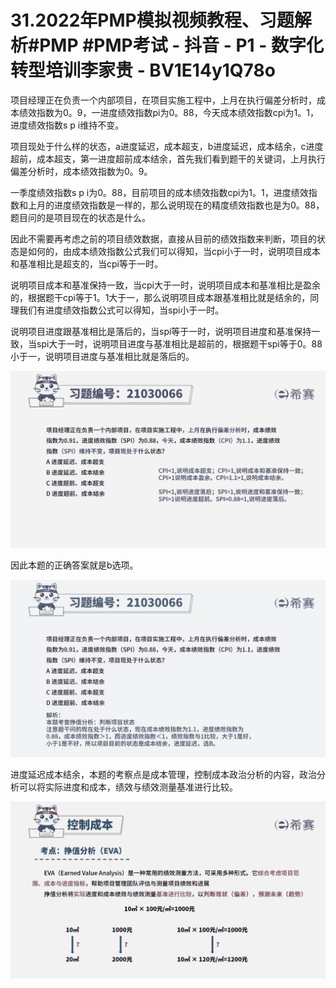 # 31.2022年PMP模拟视频教程、习题解析#PMP  #PMP考试  - 抖音 - P1 - 数字化转型培训李家贵 - BV1E14y1Q78o

项目经理正在负责一个内部项目，在项目实施工程中，上月在执行偏差分析时，成本绩效指数为0。9，一进度绩效指数pi为0。88，今天成本绩效指数cpi为1。1，进度绩效指数s p i维持不变。

项目现处于什么样的状态，a进度延迟，成本超支，b进度延迟，成本结余，c进度超前，成本超支，第一进度超前成本结余，首先我们看到题干的关键词，上月执行偏差分析时，成本绩效指数为0。9。

一季度绩效指数s p i为0。88，目前项目的成本绩效指数cpi为1。1，进度绩效指数和上月的进度绩效指数是一样的，那么说明现在的精度绩效指数也是为0。88，题目问的是项目现在的状态是什么。

因此不需要再考虑之前的项目绩效数据，直接从目前的绩效指数来判断，项目的状态是如何的，由成本绩效指数公式我们可以得知，当cpi小于一时，说明项目成本和基准相比是超支的，当cpi等于一时。

说明项目成本和基准保持一致，当cpi大于一时，说明项目成本和基准相比是盈余的，根据题干cpi等于1。1大于一，那么说明项目成本跟基准相比就是结余的，同理我们有进度绩效指数公式可以得知，当spi小于一时。

说明项目进度跟基准相比是落后的，当spi等于一时，说明项目进度和基准保持一致，当spi大于一时，说明项目进度与基准相比是超前的，根据题干spi等于0。88小于一，说明项目进度与基准相比就是落后的。



![](img/9e0de09252574bc980030050d47040f8_1.png)

因此本题的正确答案就是b选项。

![](img/9e0de09252574bc980030050d47040f8_3.png)

进度延迟成本结余，本题的考察点是成本管理，控制成本政治分析的内容，政治分析可以将实际进度和成本，绩效与绩效测量基准进行比较。



![](img/9e0de09252574bc980030050d47040f8_5.png)